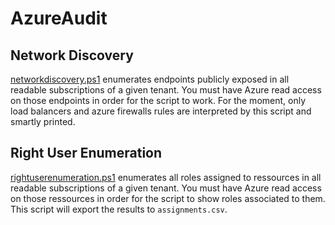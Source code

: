 # AzureAudit
## Network Discovery
[networkdiscovery.ps1](networkdiscovery.ps1) enumerates endpoints publicly exposed in all readable subscriptions of a given tenant. You must have Azure read access on those endpoints in order for the script to work.
For the moment, only load balancers and azure firewalls rules are interpreted by this script and smartly printed.

## Right User Enumeration
[rightuserenumeration.ps1](rightuserenumeration.ps1) enumerates all roles assigned to ressources in all readable subscriptions of a given tenant. You must have Azure read access on those ressources in order for the script to show roles associated to them. This script will export the results to `assignments.csv`.
